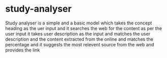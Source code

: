 # study-analyser
Study analyser is a simple and a basic model which takes the concept heading as the uer input
and it searches the web for the content as per the user input
it takes user description  as the input 
and matches the user description and the content extracted from the  online and matches the percentage
and it suggests the most relevent source from the web and provides the link
